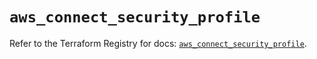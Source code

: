 # `aws_connect_security_profile`

Refer to the Terraform Registry for docs: [`aws_connect_security_profile`](https://registry.terraform.io/providers/hashicorp/aws/5.72.1/docs/resources/connect_security_profile).
